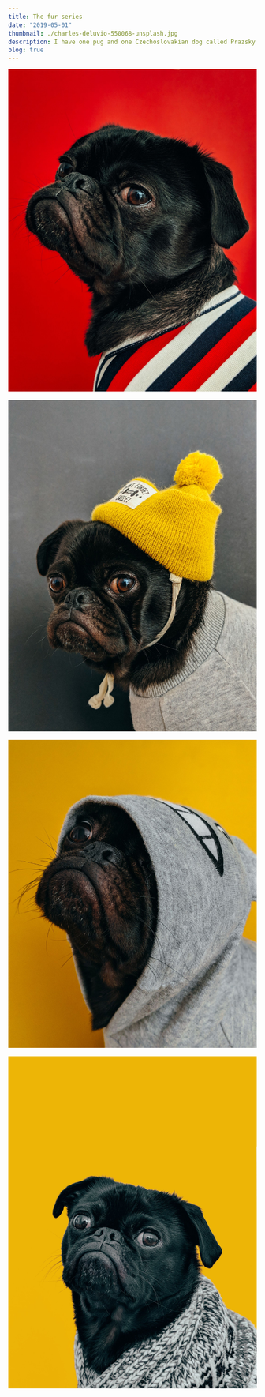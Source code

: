 ```yaml
---
title: The fur series
date: "2019-05-01"
thumbnail: ./charles-deluvio-550068-unsplash.jpg
description: I have one pug and one Czechoslovakian dog called Prazsky krysarik.
blog: true
---
```


![Cute dog](./charles-deluvio-540415-unsplash.jpg)

![Cute dog](./charles-deluvio-540418-unsplash.jpg)

![Cute dog](./charles-deluvio-540420-unsplash.jpg)

![Cute dog](./charles-deluvio-547196-unsplash.jpg)
